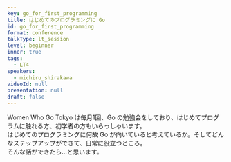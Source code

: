 ```yaml
---
key: go_for_first_programming
title: はじめてのプログラミングに Go
id: go_for_first_programming
format: conference
talkType: lt_session
level: beginner
inner: true
tags:
  - LT4
speakers:
  - michiru_shirakawa
videoId: null
presentation: null
draft: false
---
```

Women Who Go Tokyo は毎月1回、Go の勉強会をしており、はじめてプログラムに触れる方、初学者の方もいらっしゃいます。  
はじめてのプログラミングに何故 Go が向いていると考えているか。そしてどんなステップアップができて、日常に役立つところ。  
そんな話ができたら...と思います。
